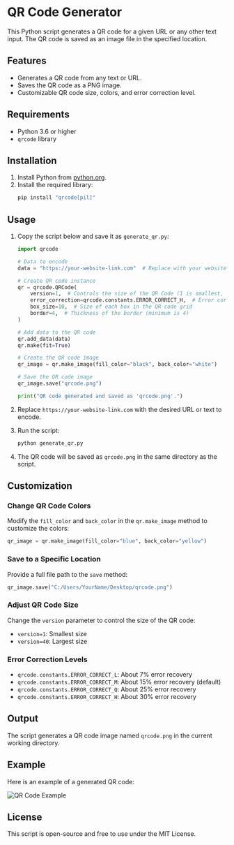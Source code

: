 # QR Code Generator

This Python script generates a QR code for a given URL or any other text input. The QR code is saved as an image file in the specified location.

## Features
- Generates a QR code from any text or URL.
- Saves the QR code as a PNG image.
- Customizable QR code size, colors, and error correction level.

## Requirements
- Python 3.6 or higher
- `qrcode` library

## Installation
1. Install Python from [python.org](https://www.python.org/).
2. Install the required library:
   ```bash
   pip install "qrcode[pil]"
   ```

## Usage
1. Copy the script below and save it as `generate_qr.py`:
   ```python
   import qrcode

   # Data to encode
   data = "https://your-website-link.com"  # Replace with your website URL

   # Create QR code instance
   qr = qrcode.QRCode(
       version=1,  # Controls the size of the QR Code (1 is smallest, 40 is largest)
       error_correction=qrcode.constants.ERROR_CORRECT_H,  # Error correction level
       box_size=10,  # Size of each box in the QR code grid
       border=4,  # Thickness of the border (minimum is 4)
   )

   # Add data to the QR code
   qr.add_data(data)
   qr.make(fit=True)

   # Create the QR code image
   qr_image = qr.make_image(fill_color="black", back_color="white")

   # Save the QR code image
   qr_image.save("qrcode.png")

   print("QR code generated and saved as 'qrcode.png'.")
   ```

2. Replace `https://your-website-link.com` with the desired URL or text to encode.
3. Run the script:
   ```bash
   python generate_qr.py
   ```

4. The QR code will be saved as `qrcode.png` in the same directory as the script.

## Customization
### Change QR Code Colors
Modify the `fill_color` and `back_color` in the `qr.make_image` method to customize the colors:
```python
qr_image = qr.make_image(fill_color="blue", back_color="yellow")
```

### Save to a Specific Location
Provide a full file path to the `save` method:
```python
qr_image.save("C:/Users/YourName/Desktop/qrcode.png")
```

### Adjust QR Code Size
Change the `version` parameter to control the size of the QR code:
- `version=1`: Smallest size
- `version=40`: Largest size

### Error Correction Levels
- `qrcode.constants.ERROR_CORRECT_L`: About 7% error recovery
- `qrcode.constants.ERROR_CORRECT_M`: About 15% error recovery (default)
- `qrcode.constants.ERROR_CORRECT_Q`: About 25% error recovery
- `qrcode.constants.ERROR_CORRECT_H`: About 30% error recovery

## Output
The script generates a QR code image named `qrcode.png` in the current working directory.

## Example
Here is an example of a generated QR code:

![QR Code Example](https://via.placeholder.com/150)

## License
This script is open-source and free to use under the MIT License.

